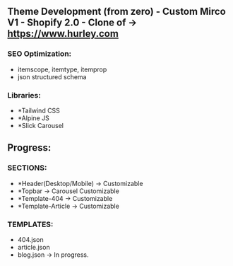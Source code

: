 ## Theme Development (from zero) - Custom Mirco V1 - Shopify 2.0 - Clone of -> https://www.hurley.com

### SEO Optimization:
- itemscope, itemtype, itemprop
- json structured schema

### Libraries:
- *Tailwind CSS 
- *Alpine JS
- *Slick Carousel

## Progress:

### SECTIONS:
- *Header(Desktop/Mobile) -> Customizable
- *Topbar -> Carousel Customizable
- *Template-404  -> Customizable
- *Template-Article -> Customizable

### TEMPLATES:
- 404.json
- article.json
- blog.json -> In progress.

